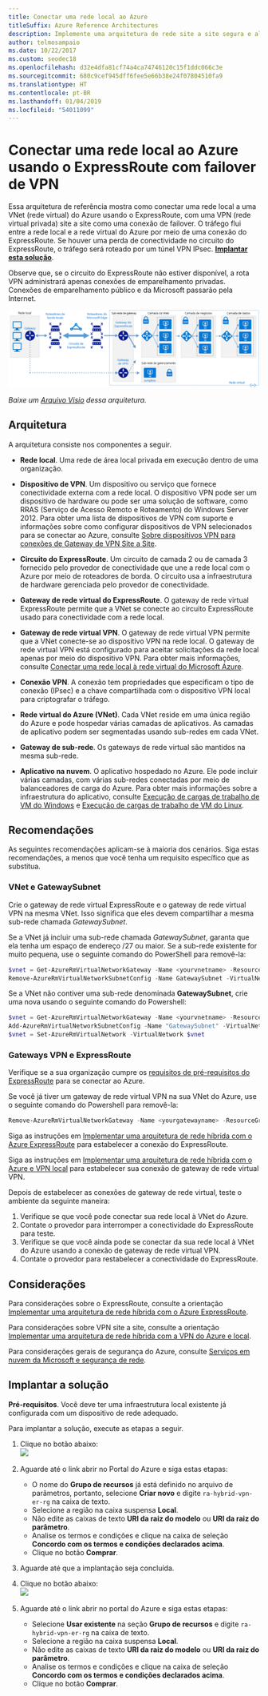 ```yaml
---
title: Conectar uma rede local ao Azure
titleSuffix: Azure Reference Architectures
description: Implemente uma arquitetura de rede site a site segura e altamente disponível que abranja uma rede virtual do Azure e uma rede local conectada usando o ExpressRoute com failover de gateway VPN.
author: telmosampaio
ms.date: 10/22/2017
ms.custom: seodec18
ms.openlocfilehash: d32e4dfa81cf74a4ca74746120c15f1ddc066c3e
ms.sourcegitcommit: 680c9cef945dff6fee5e66b38e24f07804510fa9
ms.translationtype: HT
ms.contentlocale: pt-BR
ms.lasthandoff: 01/04/2019
ms.locfileid: "54011099"
---
```

# <a name="connect-an-on-premises-network-to-azure-using-expressroute-with-vpn-failover"></a>Conectar uma rede local ao Azure usando o ExpressRoute com failover de VPN

Essa arquitetura de referência mostra como conectar uma rede local a uma VNet (rede virtual) do Azure usando o ExpressRoute, com uma VPN (rede virtual privada) site a site como uma conexão de failover. O tráfego flui entre a rede local e a rede virtual do Azure por meio de uma conexão do ExpressRoute. Se houver uma perda de conectividade no circuito do ExpressRoute, o tráfego será roteado por um túnel VPN IPsec. [**Implantar esta solução**](#deploy-the-solution).

Observe que, se o circuito do ExpressRoute não estiver disponível, a rota VPN administrará apenas conexões de emparelhamento privadas. Conexões de emparelhamento público e da Microsoft passarão pela Internet.

![Arquitetura de referência para rede híbrida altamente disponível usando o gateway VPN e ExpressRoute](./images/expressroute-vpn-failover.png)

*Baixe um [Arquivo Visio][visio-download] dessa arquitetura.*

## <a name="architecture"></a>Arquitetura

A arquitetura consiste nos componentes a seguir.

- **Rede local**. Uma rede de área local privada em execução dentro de uma organização.

- **Dispositivo de VPN**. Um dispositivo ou serviço que fornece conectividade externa com a rede local. O dispositivo VPN pode ser um dispositivo de hardware ou pode ser uma solução de software, como RRAS (Serviço de Acesso Remoto e Roteamento) do Windows Server 2012. Para obter uma lista de dispositivos de VPN com suporte e informações sobre como configurar dispositivos de VPN selecionados para se conectar ao Azure, consulte [Sobre dispositivos VPN para conexões de Gateway de VPN Site a Site][vpn-appliance].

- **Circuito do ExpressRoute**. Um circuito de camada 2 ou de camada 3 fornecido pelo provedor de conectividade que une a rede local com o Azure por meio de roteadores de borda. O circuito usa a infraestrutura de hardware gerenciada pelo provedor de conectividade.

- **Gateway de rede virtual do ExpressRoute**. O gateway de rede virtual ExpressRoute permite que a VNet se conecte ao circuito ExpressRoute usado para conectividade com a rede local.

- **Gateway de rede virtual VPN**. O gateway de rede virtual VPN permite que a VNet conecte-se ao dispositivo VPN na rede local. O gateway de rede virtual VPN está configurado para aceitar solicitações da rede local apenas por meio do dispositivo VPN. Para obter mais informações, consulte [Conectar uma rede local à rede virtual do Microsoft Azure][connect-to-an-Azure-vnet].

- **Conexão VPN**. A conexão tem propriedades que especificam o tipo de conexão (IPsec) e a chave compartilhada com o dispositivo VPN local para criptografar o tráfego.

- **Rede virtual do Azure (VNet)**. Cada VNet reside em uma única região do Azure e pode hospedar várias camadas de aplicativos. As camadas de aplicativo podem ser segmentadas usando sub-redes em cada VNet.

- **Gateway de sub-rede**. Os gateways de rede virtual são mantidos na mesma sub-rede.

- **Aplicativo na nuvem**. O aplicativo hospedado no Azure. Ele pode incluir várias camadas, com várias sub-redes conectadas por meio de balanceadores de carga do Azure. Para obter mais informações sobre a infraestrutura do aplicativo, consulte [Execução de cargas de trabalho de VM do Windows][windows-vm-ra] e [Execução de cargas de trabalho de VM do Linux][linux-vm-ra].

## <a name="recommendations"></a>Recomendações

As seguintes recomendações aplicam-se à maioria dos cenários. Siga estas recomendações, a menos que você tenha um requisito específico que as substitua.

### <a name="vnet-and-gatewaysubnet"></a>VNet e GatewaySubnet

Crie o gateway de rede virtual ExpressRoute e o gateway de rede virtual VPN na mesma VNet. Isso significa que eles devem compartilhar a mesma sub-rede chamada *GatewaySubnet*.

Se a VNet já incluir uma sub-rede chamada *GatewaySubnet*, garanta que ela tenha um espaço de endereço /27 ou maior. Se a sub-rede existente for muito pequena, use o seguinte comando do PowerShell para removê-la:

```powershell
$vnet = Get-AzureRmVirtualNetworkGateway -Name <yourvnetname> -ResourceGroupName <yourresourcegroup>
Remove-AzureRmVirtualNetworkSubnetConfig -Name GatewaySubnet -VirtualNetwork $vnet
```

Se a VNet não contiver uma sub-rede denominada **GatewaySubnet**, crie uma nova usando o seguinte comando do Powershell:

```powershell
$vnet = Get-AzureRmVirtualNetworkGateway -Name <yourvnetname> -ResourceGroupName <yourresourcegroup>
Add-AzureRmVirtualNetworkSubnetConfig -Name "GatewaySubnet" -VirtualNetwork $vnet -AddressPrefix "10.200.255.224/27"
$vnet = Set-AzureRmVirtualNetwork -VirtualNetwork $vnet
```

### <a name="vpn-and-expressroute-gateways"></a>Gateways VPN e ExpressRoute

Verifique se a sua organização cumpre os [requisitos de pré-requisitos do ExpressRoute][expressroute-prereq] para se conectar ao Azure.

Se você já tiver um gateway de rede virtual VPN na sua VNet do Azure, use o seguinte comando do Powershell para removê-la:

```powershell
Remove-AzureRmVirtualNetworkGateway -Name <yourgatewayname> -ResourceGroupName <yourresourcegroup>
```

Siga as instruções em [Implementar uma arquitetura de rede híbrida com o Azure ExpressRoute][implementing-expressroute] para estabelecer a conexão do ExpressRoute.

Siga as instruções em [Implementar uma arquitetura de rede híbrida com o Azure e VPN local][implementing-vpn] para estabelecer sua conexão de gateway de rede virtual VPN.

Depois de estabelecer as conexões de gateway de rede virtual, teste o ambiente da seguinte maneira:

1. Verifique se que você pode conectar sua rede local à VNet do Azure.
2. Contate o provedor para interromper a conectividade do ExpressRoute para teste.
3. Verifique se que você ainda pode se conectar da sua rede local à VNet do Azure usando a conexão de gateway de rede virtual VPN.
4. Contate o provedor para restabelecer a conectividade do ExpressRoute.

## <a name="considerations"></a>Considerações

Para considerações sobre o ExpressRoute, consulte a orientação [Implementar uma arquitetura de rede híbrida com o Azure ExpressRoute][guidance-expressroute].

Para considerações sobre VPN site a site, consulte a orientação [Implementar uma arquitetura de rede híbrida com a VPN do Azure e local][guidance-vpn].

Para considerações gerais de segurança do Azure, consulte [Serviços em nuvem da Microsoft e segurança de rede][best-practices-security].

## <a name="deploy-the-solution"></a>Implantar a solução

**Pré-requisitos**. Você deve ter uma infraestrutura local existente já configurada com um dispositivo de rede adequado.

Para implantar a solução, execute as etapas a seguir.

<!-- markdownlint-disable MD033 -->

1. Clique no botão abaixo:<br><a href="https://portal.azure.com/#create/Microsoft.Template/uri/https%3A%2F%2Fraw.githubusercontent.com%2Fmspnp%2Freference-architectures%2Fmaster%2Fhybrid-networking%2Fexpressroute-vpn-failover%2Fazuredeploy.json" target="_blank"><img src="https://azuredeploy.net/deploybutton.png"/></a>

2. Aguarde até o link abrir no Portal do Azure e siga estas etapas:
   - O nome do **Grupo de recursos** já está definido no arquivo de parâmetros, portanto, selecione **Criar novo** e digite `ra-hybrid-vpn-er-rg` na caixa de texto.
   - Selecione a região na caixa suspensa **Local**.
   - Não edite as caixas de texto **URI da raiz do modelo** ou **URI da raiz do parâmetro**.
   - Analise os termos e condições e clique na caixa de seleção **Concordo com os termos e condições declarados acima**.
   - Clique no botão **Comprar**.

3. Aguarde até que a implantação seja concluída.

4. Clique no botão abaixo:<br><a href="https://portal.azure.com/#create/Microsoft.Template/uri/https%3A%2F%2Fraw.githubusercontent.com%2Fmspnp%2Freference-architectures%2Fmaster%2Fhybrid-networking%2Fexpressroute-vpn-failover%2Fazuredeploy-expressRouteCircuit.json" target="_blank"><img src="https://azuredeploy.net/deploybutton.png"/></a>

5. Aguarde até o link abrir no portal do Azure e siga estas etapas:
   - Selecione **Usar existente** na seção **Grupo de recursos** e digite `ra-hybrid-vpn-er-rg` na caixa de texto.
   - Selecione a região na caixa suspensa **Local**.
   - Não edite as caixas de texto **URI da raiz do modelo** ou **URI da raiz do parâmetro**.
   - Analise os termos e condições e clique na caixa de seleção **Concordo com os termos e condições declarados acima**.
   - Clique no botão **Comprar**.

<!-- markdownlint-enable MD033 -->

<!-- links -->

[windows-vm-ra]: ../virtual-machines-windows/index.md
[linux-vm-ra]: ../virtual-machines-linux/index.md
[resource-manager-overview]: /azure/azure-resource-manager/resource-group-overview
[vpn-appliance]: /azure/vpn-gateway/vpn-gateway-about-vpn-devices
[azure-vpn-gateway]: /azure/vpn-gateway/vpn-gateway-about-vpngateways
[connect-to-an-Azure-vnet]: https://technet.microsoft.com/library/dn786406.aspx
[expressroute-prereq]: /azure/expressroute/expressroute-prerequisites
[implementing-expressroute]: ./expressroute.md
[implementing-vpn]: ./vpn.md
[guidance-expressroute]: ./expressroute.md
[guidance-vpn]: ./vpn.md
[best-practices-security]: /azure/best-practices-network-security
[visio-download]: https://archcenter.blob.core.windows.net/cdn/hybrid-network-architectures.vsdx
